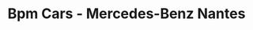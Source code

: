 ---
title: "Bpm Cars - Mercedes-Benz Nantes"
url: /orvault/bpm-cars-mercedes-benz-nantes/
shop: Autohaus
---